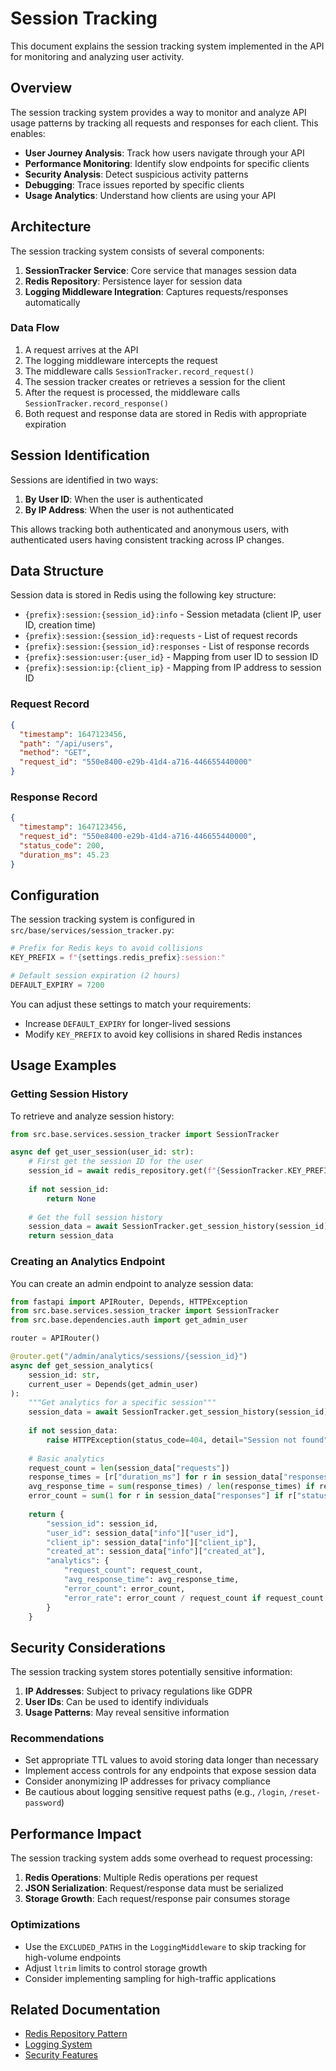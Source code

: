 # Session Tracking

This document explains the session tracking system implemented in the API for monitoring and analyzing user activity.

## Overview

The session tracking system provides a way to monitor and analyze API usage patterns by tracking all requests and responses for each client. This enables:

- **User Journey Analysis**: Track how users navigate through your API
- **Performance Monitoring**: Identify slow endpoints for specific clients
- **Security Analysis**: Detect suspicious activity patterns
- **Debugging**: Trace issues reported by specific clients
- **Usage Analytics**: Understand how clients are using your API

## Architecture

The session tracking system consists of several components:

1. **SessionTracker Service**: Core service that manages session data
2. **Redis Repository**: Persistence layer for session data
3. **Logging Middleware Integration**: Captures requests/responses automatically

### Data Flow

1. A request arrives at the API
2. The logging middleware intercepts the request
3. The middleware calls `SessionTracker.record_request()`
4. The session tracker creates or retrieves a session for the client
5. After the request is processed, the middleware calls `SessionTracker.record_response()`
6. Both request and response data are stored in Redis with appropriate expiration

## Session Identification

Sessions are identified in two ways:

1. **By User ID**: When the user is authenticated
2. **By IP Address**: When the user is not authenticated

This allows tracking both authenticated and anonymous users, with authenticated users having consistent tracking across IP changes.

## Data Structure

Session data is stored in Redis using the following key structure:

- `{prefix}:session:{session_id}:info` - Session metadata (client IP, user ID, creation time)
- `{prefix}:session:{session_id}:requests` - List of request records
- `{prefix}:session:{session_id}:responses` - List of response records
- `{prefix}:session:user:{user_id}` - Mapping from user ID to session ID
- `{prefix}:session:ip:{client_ip}` - Mapping from IP address to session ID

### Request Record

```json
{
  "timestamp": 1647123456,
  "path": "/api/users",
  "method": "GET",
  "request_id": "550e8400-e29b-41d4-a716-446655440000"
}
```

### Response Record

```json
{
  "timestamp": 1647123456,
  "request_id": "550e8400-e29b-41d4-a716-446655440000",
  "status_code": 200,
  "duration_ms": 45.23
}
```

## Configuration

The session tracking system is configured in `src/base/services/session_tracker.py`:

```python
# Prefix for Redis keys to avoid collisions
KEY_PREFIX = f"{settings.redis_prefix}:session:"

# Default session expiration (2 hours)
DEFAULT_EXPIRY = 7200
```

You can adjust these settings to match your requirements:

- Increase `DEFAULT_EXPIRY` for longer-lived sessions
- Modify `KEY_PREFIX` to avoid key collisions in shared Redis instances

## Usage Examples

### Getting Session History

To retrieve and analyze session history:

```python
from src.base.services.session_tracker import SessionTracker

async def get_user_session(user_id: str):
    # First get the session ID for the user
    session_id = await redis_repository.get(f"{SessionTracker.KEY_PREFIX}user:{user_id}")
    
    if not session_id:
        return None
        
    # Get the full session history
    session_data = await SessionTracker.get_session_history(session_id)
    return session_data
```

### Creating an Analytics Endpoint

You can create an admin endpoint to analyze session data:

```python
from fastapi import APIRouter, Depends, HTTPException
from src.base.services.session_tracker import SessionTracker
from src.base.dependencies.auth import get_admin_user

router = APIRouter()

@router.get("/admin/analytics/sessions/{session_id}")
async def get_session_analytics(
    session_id: str,
    current_user = Depends(get_admin_user)
):
    """Get analytics for a specific session"""
    session_data = await SessionTracker.get_session_history(session_id)
    
    if not session_data:
        raise HTTPException(status_code=404, detail="Session not found")
        
    # Basic analytics
    request_count = len(session_data["requests"])
    response_times = [r["duration_ms"] for r in session_data["responses"]]
    avg_response_time = sum(response_times) / len(response_times) if response_times else 0
    error_count = sum(1 for r in session_data["responses"] if r["status_code"] >= 400)
    
    return {
        "session_id": session_id,
        "user_id": session_data["info"]["user_id"],
        "client_ip": session_data["info"]["client_ip"],
        "created_at": session_data["info"]["created_at"],
        "analytics": {
            "request_count": request_count,
            "avg_response_time": avg_response_time,
            "error_count": error_count,
            "error_rate": error_count / request_count if request_count else 0
        }
    }
```

## Security Considerations

The session tracking system stores potentially sensitive information:

1. **IP Addresses**: Subject to privacy regulations like GDPR
2. **User IDs**: Can be used to identify individuals
3. **Usage Patterns**: May reveal sensitive information

### Recommendations

- Set appropriate TTL values to avoid storing data longer than necessary
- Implement access controls for any endpoints that expose session data
- Consider anonymizing IP addresses for privacy compliance
- Be cautious about logging sensitive request paths (e.g., `/login`, `/reset-password`)

## Performance Impact

The session tracking system adds some overhead to request processing:

1. **Redis Operations**: Multiple Redis operations per request
2. **JSON Serialization**: Request/response data must be serialized
3. **Storage Growth**: Each request/response pair consumes storage

### Optimizations

- Use the `EXCLUDED_PATHS` in the `LoggingMiddleware` to skip tracking for high-volume endpoints
- Adjust `ltrim` limits to control storage growth
- Consider implementing sampling for high-traffic applications

## Related Documentation

- [Redis Repository Pattern](repository_pattern.md)
- [Logging System](logging.md)
- [Security Features](security.md) 